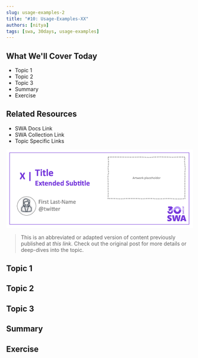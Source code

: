 ```yaml
---
slug: usage-examples-2
title: "#10: Usage-Examples-XX"
authors: [nitya]
tags: [swa, 30days, usage-examples]
---
```


## What We'll Cover Today

 * Topic 1
 * Topic 2
 * Topic 3
 * Summary
 * Exercise 

## Related Resources

 * SWA Docs Link
 * SWA Collection Link
 * Topic Specific Links

![](../static/img/series/banner.png)

> This is an abbreviated or adapted version of content previously published at _this link_. Check out the original post for more details or deep-dives into the topic. 

## Topic 1

## Topic 2

## Topic 3

## Summary

## Exercise